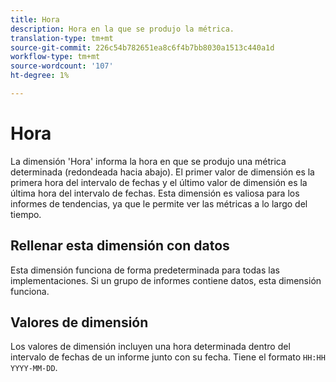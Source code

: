 ```yaml
---
title: Hora
description: Hora en la que se produjo la métrica.
translation-type: tm+mt
source-git-commit: 226c54b782651ea8c6f4b7bb8030a1513c440a1d
workflow-type: tm+mt
source-wordcount: '107'
ht-degree: 1%

---
```



# Hora

La dimensión &#39;Hora&#39; informa la hora en que se produjo una métrica determinada (redondeada hacia abajo). El primer valor de dimensión es la primera hora del intervalo de fechas y el último valor de dimensión es la última hora del intervalo de fechas. Esta dimensión es valiosa para los informes de tendencias, ya que le permite ver las métricas a lo largo del tiempo.

## Rellenar esta dimensión con datos

Esta dimensión funciona de forma predeterminada para todas las implementaciones. Si un grupo de informes contiene datos, esta dimensión funciona.

## Valores de dimensión

Los valores de dimensión incluyen una hora determinada dentro del intervalo de fechas de un informe junto con su fecha. Tiene el formato `HH:HH YYYY-MM-DD`.
